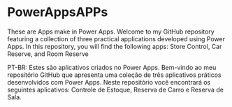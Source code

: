 # PowerAppsAPPs
These are Apps make in Power Apps.
Welcome to my GitHub repository featuring a collection of three practical applications developed using Power Apps.
In this repository, you will find the following apps: Store Control, Car Reserve, and Room Reserve

PT-BR: 
Estes são aplicativos criados no Power Apps.
Bem-vindo ao meu repositório GitHub que apresenta uma coleção de três aplicativos práticos desenvolvidos com Power Apps.
Neste repositório você encontrará os seguintes aplicativos: Controle de Estoque, Reserva de Carro e Reserva de Sala.
